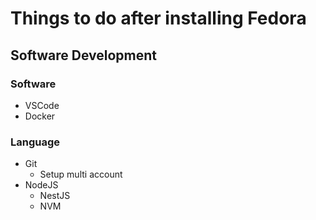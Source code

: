 # Things to do after installing Fedora
## Software Development
### Software
- VSCode
- Docker

### Language
- Git
  - Setup multi account
- NodeJS
  - NestJS
  - NVM
